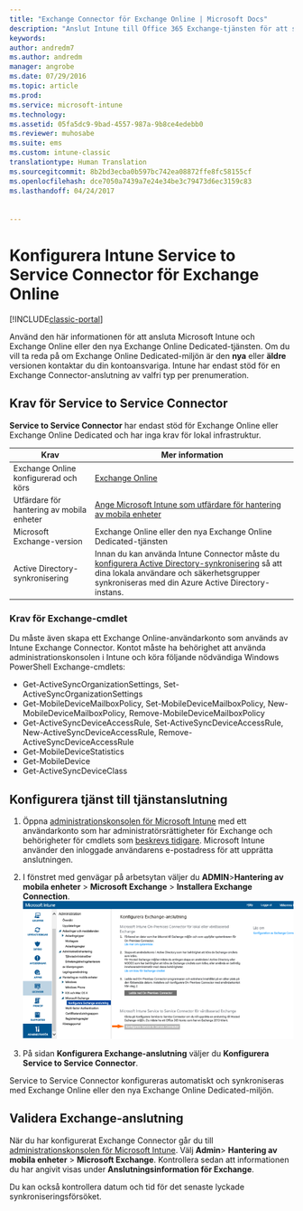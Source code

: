 ```yaml
---
title: "Exchange Connector för Exchange Online | Microsoft Docs"
description: "Anslut Intune till Office 365 Exchange-tjänsten för att stödja Exchange ActiveSync MDM (mobil enhetshantering)."
keywords: 
author: andredm7
ms.author: andredm
manager: angrobe
ms.date: 07/29/2016
ms.topic: article
ms.prod: 
ms.service: microsoft-intune
ms.technology: 
ms.assetid: 05fa5dc9-9bad-4557-987a-9b8ce4edebb0
ms.reviewer: muhosabe
ms.suite: ems
ms.custom: intune-classic
translationtype: Human Translation
ms.sourcegitcommit: 8b2bd3ecba0b597bc742ea08872ffe8fc58155cf
ms.openlocfilehash: dce7050a7439a7e24e34be3c79473d6ec3159c83
ms.lasthandoff: 04/24/2017


---
```


# <a name="configure-the-intune-service-to-service-connector-for-exchange-online"></a>Konfigurera Intune Service to Service Connector för Exchange Online

[!INCLUDE[classic-portal](../includes/classic-portal.md)]

Använd den här informationen för att ansluta Microsoft Intune och Exchange Online eller den nya Exchange Online Dedicated-tjänsten. Om du vill ta reda på om Exchange Online Dedicated-miljön är den **nya** eller **äldre** versionen kontaktar du din kontoansvariga. Intune har endast stöd för en Exchange Connector-anslutning av valfri typ per prenumeration.

## <a name="service-to-service-connector-requirements"></a>Krav för Service to Service Connector
**Service to Service Connector** har endast stöd för Exchange Online eller Exchange Online Dedicated och har inga krav för lokal infrastruktur.

|Krav|Mer information|
|---------------|--------------------|
|Exchange Online konfigurerad och körs|[Exchange Online](https://technet.microsoft.com/library/jj200580.aspx) |
|Utfärdare för hantering av mobila enheter| [Ange Microsoft Intune som utfärdare för hantering av mobila enheter](prerequisites-for-enrollment.md#step-2-set-mdm-authority)|
|Microsoft Exchange-version|Exchange Online eller den nya Exchange Online Dedicated-tjänsten|
|Active Directory-synkronisering|Innan du kan använda Intune Connector måste du [konfigurera Active Directory-synkronisering](/intune/get-started/start-with-a-paid-subscription-to-microsoft-intune-step-3) så att dina lokala användare och säkerhetsgrupper synkroniseras med din Azure Active Directory-instans.|

### <a name="exchange-cmdlet-requirements"></a>Krav för Exchange-cmdlet

Du måste även skapa ett Exchange Online-användarkonto som används av Intune Exchange Connector. Kontot måste ha behörighet att använda administrationskonsolen i Intune och köra följande nödvändiga Windows PowerShell Exchange-cmdlets:

 - Get-ActiveSyncOrganizationSettings, Set-ActiveSyncOrganizationSettings
 - Get-MobileDeviceMailboxPolicy, Set-MobileDeviceMailboxPolicy, New-MobileDeviceMailboxPolicy, Remove-MobileDeviceMailboxPolicy
 - Get-ActiveSyncDeviceAccessRule, Set-ActiveSyncDeviceAccessRule, New-ActiveSyncDeviceAccessRule, Remove-ActiveSyncDeviceAccessRule
 - Get-MobileDeviceStatistics
 - Get-MobileDevice
 - Get-ActiveSyncDeviceClass

## <a name="set-up-the-service-to-service-connector"></a>Konfigurera tjänst till tjänstanslutning

1. Öppna [administrationskonsolen för Microsoft Intune](https://manage.microsoft.com) med ett användarkonto som har administratörsrättigheter för Exchange och behörigheter för cmdlets som [beskrevs tidigare](#exchange-cmdlet-requirements). Microsoft Intune använder den inloggade användarens e-postadress för att upprätta anslutningen.

2.  I fönstret med genvägar på arbetsytan väljer du **ADMIN**>**Hantering av mobila enheter** > **Microsoft Exchange** > **Installera Exchange Connection**.
![Sidan Konfigurera Service to Service Connector](../media/intunesa5cservicetoserviceconnector.png)

3.  På sidan **Konfigurera Exchange-anslutning** väljer du **Konfigurera Service to Service Connector**.


Service to Service Connector konfigureras automatiskt och synkroniseras med Exchange Online eller den nya Exchange Online Dedicated-miljön.

## <a name="validate-your-exchange-connection"></a>Validera Exchange-anslutning

När du har konfigurerat Exchange Connector går du till [administrationskonsolen för Microsoft Intune](https://manage.microsoft.com). Välj **Admin**> **Hantering av mobila enheter** > **Microsoft Exchange**. Kontrollera sedan att informationen du har angivit visas under **Anslutningsinformation för Exchange**.

Du kan också kontrollera datum och tid för det senaste lyckade synkroniseringsförsöket.

